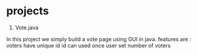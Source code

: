 # projects

1. Vote.java

In this project we simply build a vote page using GUI in java.
     features are : 
            voters have unique id
            id can used once
            user set number of voters
            
